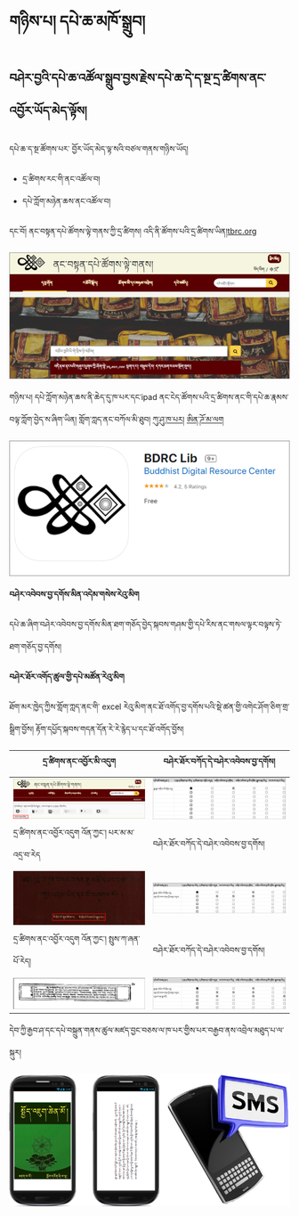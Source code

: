 # གཉིས་པ། དཔེ་ཆ་མཁོ་སྒྲུབ།

## བཤེར་བྱའི་དཔེ་ཆ་འཚོལ་སྒྲུབ་བྱས་རྗེས་དཔེ་ཆ་དེ་ད་སྔ་དྲ་ཚིགས་ནང་འབྱོར་ཡོད་མེད་ལྟོས།

དཔེ་ཆ་ད་སྔ་ཚོགས་པར་
བྱོར་ཡོད་མེད་ལྟ་སའི་བཙལ་གནས་གཉིས་ཡོད།
- དྲ་ཚིགས་རང་གི་ནང་འཚོལ་བ།
- དཔེ་ཀློག་མཉེན་ཆས་ནང་འཚོལ་བ།
 
དང་བོ། ནང་བསྟན་དཔེ་ཚོགས་ལྟེ་གནས་ཀྱི་དྲ་ཚིགས། འདི་ནི་ཚོགས་པའི་དྲ་ཚིགས་ཡིན།[tbrc.org](https://www.tbrc.org/?locale=bo#!footer/about/newhome)

![](images/001.png)

གཉིས་པ། དཔེ་ཀློག་མཉེན་ཆས་ནི་ཆེད་དུ་ཁ་པར་དང་ipad ནང་ངེད་ཚོགས་པའི་དྲ་ཚིགས་ནང་གི་དཔེ་ཆ་རྣམས་བལྟ་ཀློག་བྱེད་ས་ཞིག་ཡིན། གློག་ཀླད་ནང་བཀོལ་མི་ཐུབ། [ཀུ་ཤུ་ཁ་པར།](https://apps.apple.com/us/developer/buddhist-digital-resource-center/id1254032188) [ཨིན་ཌོ་མ་ལག](https://s3.amazonaws.com/bdrcwebassets/prod/about/Android+Tibetan.png)

![](images/002.png)

**བཤེར་འབེབས་བྱ་དགོས་མིན་འདེམ་གསེས་རེའུ་མིག**

དཔེ་ཆ་ཞིག་བཤེར་འབེབས་བྱ་དགོས་མིན་ཐག་གཅོད་བྱེད་སྐབས་གཤམ་གྱི་དཔེ་རིས་ནང་གསལ་ལྟར་བལྟས་ཏེ་ཐག་གཅོད་བྱ་དགོས།

**བཤེར་ཐོར་འགོད་ཚུལ་གྱི་དཔེ་མཚོན་རེའུ་མིག**

ཐོག་མར་ཁྱེད་ཀྱིས་གློག་ཀླད་ནང་གི་ excel རེའུ་མིག་ནང་ཐོ་འགོད་བྱ་དགོས་པའི་སྡེ་ཚན་གྱི་འགེང་ཤོག་ཅིག་གྲ་སྒྲིག་བྱོས། རྟོག་དཔྱོད་སྐབས་གདན་དོན་རེ་རེ་རྙེད་པ་དང་ཐོ་འགོད་བྱོས།

| དྲ་ཚིགས་ནང་འབྱོར་མི་འདུག | བཤེར་ཐོར་བཀོད་དེ་བཤེར་འབེབས་བྱ་དགོས། |
| ----- | ------ |
| ![](images/004.png) | ![](images/005.png) |
| དྲ་ཚིགས་ནང་འབྱོར་འདུག འོན་ཀྱང་། པར་མ་མ་འདྲ་བ་རེད| བཤེར་ཐོར་བཀོད་དེ་བཤེར་འབེབས་བྱ་དགོས། |
| ![](images/006.png) | ![](images/007.png)|
| དྲ་ཚིགས་ནང་འབྱོར་འདུག འོན་ཀྱང་། སྤུས་ཀ་ཞན་པོ་རེད། | བཤེར་ཐོར་བཀོད་དེ་བཤེར་འབེབས་བྱ་དགོས། |
| ![](images/008.png) | ![](images/009.png) |

དེབ་ཀྱི་རྒྱབ་ཤ་དང་དཔེ་བསྐྲུན་གནས་ཚུལ་མཛད་བྱང་བཅས་ལ་ཁ་པར་གྱིས་པར་བརྒྱབ་ནས་འབྲེལ་མཐུད་པ་ལ་སྐུར།

![800](images/010.png)
